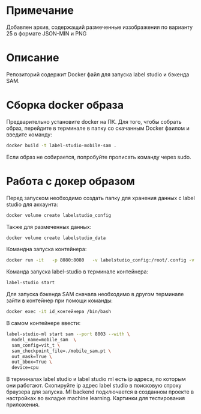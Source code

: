 # Примечание

Добавлен архив, содержащий размеченные иззображения по варианту 25 в формате JSON-MIN и PNG

# Описание 

Репозиторий содержит Docker файл для запуска label studio и бэкенда SAM. 

# Сборка docker образа

Предварительно установите docker на ПК. Для того, чтобы собрать образ, перейдите в терминале в папку со скачанным Docker фаилом и введите команду:

```bash
docker build -t label-studio-mobile-sam .
```

Если образ не собирается, попробуйте прописать команду через sudo. 

# Работа с докер образом

Перед запуском необходимо создать папку для хранения данных с label studio для аккаунта:
```bash
docker volume create labelstudio_config
```
Также для размеченных данных:
```bash
docker volume create labelstudio_data
```
Командна запуска контейнера:
```bash
docker run -it   -p 8080:8080   -v labelstudio_config:/root/.config -v labelstudio_data:/root/.local/share/label-studio   --name labelstudio   label-studio-mobile-sam
```
Команда запуска label-studio в терминале контейнера:
```bash
label-studio start
```

Для запуска бэкенда SAM сначала необходимо в другом терминале зайти в контейнер при помощи команды:
```bash
docker exec -it id_контейнера /bin/bash
```

В самом контейнере ввести:
```bash
label-studio-ml start sam --port 8003 --with \
  model_name=mobile_sam  \
  sam_config=vit_t \
  sam_checkpoint_file=./mobile_sam.pt \
  out_mask=True \
  out_bbox=True \
  device=cpu
```

В терминалах label studio и label studio ml есть ip адреса, по которым они работают. Скопируйте ip адрес label studio в поисковую строку браузера для запуска. Ml backend подключается в созданном проекте в настройках во вкладке machine learning. Картинки для тестирования приложения. 





